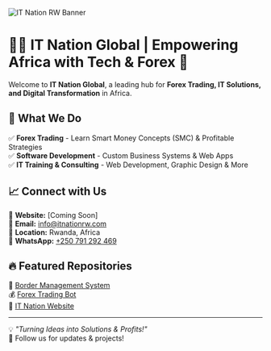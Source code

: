 ![IT Nation RW Banner](https://i.imgur.com/nrUxiYn.png)


# 👨‍💻 IT Nation Global | Empowering Africa with Tech & Forex 🚀

Welcome to **IT Nation Global**, a leading hub for **Forex Trading, IT Solutions, and Digital Transformation** in Africa.

## 🌟 What We Do  
✅ **Forex Trading** - Learn Smart Money Concepts (SMC) & Profitable Strategies  
✅ **Software Development** - Custom Business Systems & Web Apps  
✅ **IT Training & Consulting** - Web Development, Graphic Design & More  

## 📈 Connect with Us  
🔗 **Website:** [Coming Soon]  
📧 **Email:** info@itnationrw.com  
📍 **Location:** Rwanda, Africa  
📱 **WhatsApp:** [+250 791 292 469](https://wa.me/250791292469)  

## 🔥 Featured Repositories  
🚀 [Border Management System](https://github.com/itnationrw/border-management)  
💰 [Forex Trading Bot](https://github.com/itnationrw/forex-bot)  
🎨 [IT Nation Website](https://github.com/itnationrw/itnation-website)  

---

💡 *"Turning Ideas into Solutions & Profits!"*  
📢 Follow us for updates & projects!
